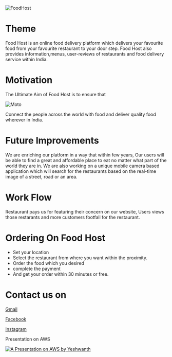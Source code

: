 ![FoodHost](https://www.palmiero-design.co.uk/wp-content/uploads/2016/07/foodhost_Logo_1-1-720x360.jpg)
# **Theme**
<p>Food Host is an online food delivery platform which delivers your favourite food from your favourite restaurant to your door step. Food Host also provides information,menus, user-reviews of restaurants and food delivery service within India. </p>

# **Motivation**
<p>The Ultimate Aim of Food Host is to ensure that
</p>

![Moto](https://www.crowdfundinsider.com/wp-content/uploads/2015/09/zomato1.png)
<p>
Connect the people across the world with food and deliver quality food wherever in India. </p>

# **Future Improvements**
<p>We are enriching our platform in a way that within few years, Our users will be able to find a great and affordable place to eat no matter what part of the world they are in. We are also working on a unique mobile camera based application which will search for the restaurants based on the real-time image of a street, road or an area.  </p>

# **Work Flow**
<p>Restaurant pays us for featuring their concern on our website, Users views those restarants and more customers footfall for the restaurant.</p>

# **Ordering On Food Host**
* Set your location
* Select the restaurant from where you want within the proximity.
* Order the food which you desired
* complete the payment
* And get your order within 30 minutes or free.

# **Contact us on**

[Gmail](https://myaccount.google.com/?hl=en_GB)

[Facebook](https://www.facebook.com/)

[Instagram](https://www.instagram.com/08rebellion08/)

Presentation on AWS

[![A Presentation on AWS by Yeshwanth](https://res.cloudinary.com/marcomontalbano/image/upload/v1646306491/video_to_markdown/images/youtube--K3sraz7h1Y4-c05b58ac6eb4c4700831b2b3070cd403.jpg)](https://youtu.be/K3sraz7h1Y4 "A Presentation on AWS by Yeshwanth")